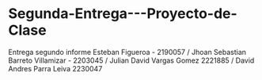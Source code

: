 # Segunda-Entrega---Proyecto-de-Clase
Entrega segundo informe  Esteban Figueroa - 2190057 / Jhoan Sebastian Barreto Villamizar - 2203045 / Julian David Vargas Gomez 2221885 / David Andres Parra Leiva 2230047
